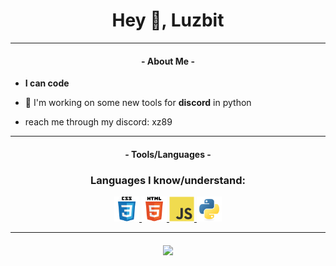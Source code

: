 <h1 align="center">Hey 👋, Luzbit</h1>

---

<h4 align="center">- About Me - </h4>


- **I can code**

- 🌟 I'm working on some new tools for **discord** in python 

- reach me through my discord: xz89
---

<h4 align="center">- Tools/Languages -</h4>

<h3 align="center">Languages I know/understand:</h3>
<p align="center">  <a href="https://www.w3schools.com/css/" target="_blank" rel="noreferrer"> <img src="https://raw.githubusercontent.com/devicons/devicon/master/icons/css3/css3-original-wordmark.svg" alt="css3" width="40" height="40"/> </a> <a href="https://www.w3.org/html/" target="_blank" rel="noreferrer"> <img src="https://raw.githubusercontent.com/devicons/devicon/master/icons/html5/html5-original-wordmark.svg" alt="html5" width="40" height="40"/> </a> <a href="https://developer.mozilla.org/en-US/docs/Web/JavaScript" target="_blank" rel="noreferrer"> <img src="https://raw.githubusercontent.com/devicons/devicon/master/icons/javascript/javascript-original.svg" alt="javascript" width="40" height="40"/> </a> <a href="https://www.python.org" target="_blank" rel="noreferrer"> <img src="https://raw.githubusercontent.com/devicons/devicon/master/icons/python/python-original.svg" alt="python" width="40" height="40"/> </a> </p>

---

<h4 align="center"><img src="[https://imgs.search.brave.com/jMuw_U2004dggsdk9GayEMDMdWIob2cgORzepYlyCJk/rs:fit:860:0:0/g:ce/aHR0cHM6Ly9tZWRp/YTEuZ2lwaHkuY29t/L21lZGlhL2VVZHRS/MTBac3hsRkMvMTAw/LmdpZj9jaWQ9Nzkw/Yjc2MTF4ZDZqbDJv/ZGJ0dnFsZHJ5bXcz/dWZzZnk0Z2lyeTRj/c3pteHd4a3hiJmVw/PXYxX2dpZnNfc2Vh/cmNoJnJpZD0xMDAu/Z2lmJmN0PWc.gif](https://www.google.com/url?sa=i&url=https%3A%2F%2Fgithub.com%2Frudrabarad%2FGifs&psig=AOvVaw3ggZOZKfSSoEmdz1QeaVM8&ust=1706707428335000&source=images&cd=vfe&opi=89978449&ved=0CBIQjRxqFwoTCLCRl-KahYQDFQAAAAAdAAAAABBN)https://www.google.com/url?sa=i&url=https%3A%2F%2Fgithub.com%2Frudrabarad%2FGifs&psig=AOvVaw3ggZOZKfSSoEmdz1QeaVM8&ust=1706707428335000&source=images&cd=vfe&opi=89978449&ved=0CBIQjRxqFwoTCLCRl-KahYQDFQAAAAAdAAAAABBN" width="1000">
